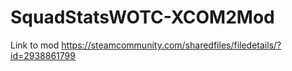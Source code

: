 # SquadStatsWOTC-XCOM2Mod
 
Link to mod https://steamcommunity.com/sharedfiles/filedetails/?id=2938861799
